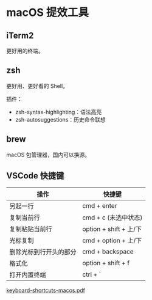 # macOS 提效工具

## iTerm2

更好用的终端。

## zsh

更好用、更好看的 Shell。

插件：

- zsh-syntax-highlighting：语法高亮
- zsh-autosuggestions：历史命令联想

## brew

macOS 包管理器，国内可以换源。

## VSCode 快捷键

| 操作                   | 快捷键                 |
| ---------------------- | ---------------------- |
| 另起一行               | cmd + enter            |
| 复制当前行             | cmd + c (未选中状态)   |
| 复制粘贴当前行         | option + shift + 上/下 |
| 光标复制               | cmd + option + 上/下   |
| 删除光标到行开头的部分 | cmd + backspace        |
| 格式化                 | option + shift + f     |
| 打开内置终端           | ctrl + `               |

[keyboard-shortcuts-macos.pdf](./keyboard-shortcuts-macos.pdf)
